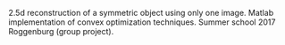 2.5d reconstruction of a symmetric object using only one image.
Matlab implementation of convex optimization techniques.
Summer school 2017 Roggenburg (group project).